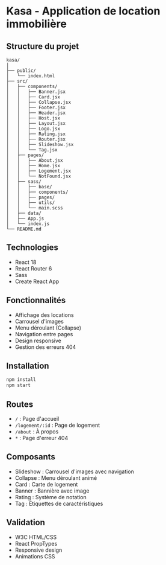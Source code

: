 # Kasa - Application de location immobilière

## Structure du projet
```
kasa/
│
├── public/
│   └── index.html
├── src/
│   ├── components/
│   │   ├── Banner.jsx
│   │   ├── Card.jsx
│   │   ├── Collapse.jsx
│   │   ├── Footer.jsx
│   │   ├── Header.jsx
│   │   ├── Host.jsx
│   │   ├── Layout.jsx
│   │   ├── Logo.jsx
│   │   ├── Rating.jsx
│   │   ├── Router.jsx
│   │   ├── Slideshow.jsx
│   │   └── Tag.jsx
│   ├── pages/
│   │   ├── About.jsx
│   │   ├── Home.jsx
│   │   ├── Logement.jsx
│   │   └── NotFound.jsx
│   ├── sass/
│   │   ├── base/
│   │   ├── components/
│   │   ├── pages/
│   │   ├── utils/
│   │   └── main.scss
│   ├── data/
│   ├── App.js
│   └── index.js
└── README.md
```

## Technologies
- React 18
- React Router 6
- Sass
- Create React App

## Fonctionnalités
- Affichage des locations
- Carrousel d'images
- Menu déroulant (Collapse)
- Navigation entre pages
- Design responsive
- Gestion des erreurs 404

## Installation
```bash
npm install
npm start
```

## Routes
- `/` : Page d'accueil
- `/logement/:id` : Page de logement
- `/about` : À propos
- `*` : Page d'erreur 404

## Composants
- Slideshow : Carrousel d'images avec navigation
- Collapse : Menu déroulant animé
- Card : Carte de logement
- Banner : Bannière avec image
- Rating : Système de notation
- Tag : Étiquettes de caractéristiques

## Validation
- W3C HTML/CSS
- React PropTypes
- Responsive design
- Animations CSS